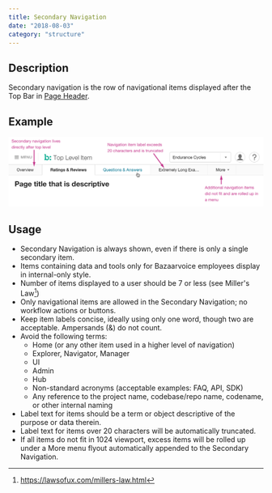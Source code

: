 ```yaml
---
title: Secondary Navigation
date: "2018-08-03"
category: "structure"
---
```


## Description
Secondary navigation is the row of navigational items displayed after the Top Bar in [Page Header](../).

## Example
![An example of the Secondary Navigation Menu](../content/2x/secondary-nav.png "An example of Secondary Navigation")


## Usage
* Secondary Navigation is always shown, even if there is only a single secondary item.
* Items containing data and tools only for Bazaarvoice employees display in internal-only style.
* Number of items displayed to a user should be 7 or less (see Miller's Law⁠[^1])
* Only navigational items are allowed in the Secondary Navigation; no workflow actions or buttons.
* Keep item labels concise, ideally using only one word, though two are acceptable. Ampersands (&) do not count.
* Avoid the following terms:
    * Home (or any other item used in a higher level of navigation)
    * Explorer, Navigator, Manager
    * UI
    * Admin
    * Hub
    * Non-standard acronyms (acceptable examples: FAQ, API, SDK)
    * Any reference to the project name, codebase/repo name, codename, or other internal naming 
* Label text for items should be a term or object descriptive of the purpose or data therein.
* Label text for items over 20 characters will be automatically truncated.
* If all items do not fit in 1024 viewport, excess items will be rolled up under a More menu flyout automatically appended to the Secondary Navigation.


[^1]: https://lawsofux.com/millers-law.html